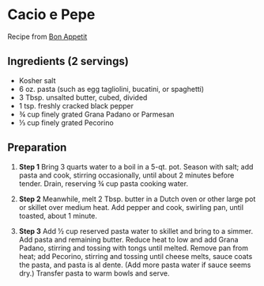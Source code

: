 # Cacio e Pepe

Recipe from [Bon Appetit](https://www.bonappetit.com/recipe/cacio-e-pepe)

## Ingredients (2 servings)

- Kosher salt
- 6 oz. pasta (such as egg tagliolini, bucatini, or spaghetti)
- 3 Tbsp. unsalted butter, cubed, divided
- 1 tsp. freshly cracked black pepper
- ¾ cup finely grated Grana Padano or Parmesan
- ⅓ cup finely grated Pecorino

## Preparation

1. **Step 1**
   Bring 3 quarts water to a boil in a 5-qt. pot. Season with salt; add pasta and cook, stirring occasionally, until about 2 minutes before tender. Drain, reserving ¾ cup pasta cooking water.

2. **Step 2**
   Meanwhile, melt 2 Tbsp. butter in a Dutch oven or other large pot or skillet over medium heat. Add pepper and cook, swirling pan, until toasted, about 1 minute.

3. **Step 3**
   Add ½ cup reserved pasta water to skillet and bring to a simmer. Add pasta and remaining butter. Reduce heat to low and add Grana Padano, stirring and tossing with tongs until melted. Remove pan from heat; add Pecorino, stirring and tossing until cheese melts, sauce coats the pasta, and pasta is al dente. (Add more pasta water if sauce seems dry.) Transfer pasta to warm bowls and serve.
